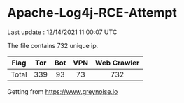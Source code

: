 
# Apache-Log4j-RCE-Attempt

Last update : 12/14/2021 11:00:07 UTC

The file contains 732 unique ip.

| Flag | Tor | Bot | VPN | Web Crawler|
| :---:   | :-: | :-: | :-: | :-: |
| Total | 339 | 93 | 73 | 732 |

Getting from https://www.greynoise.io